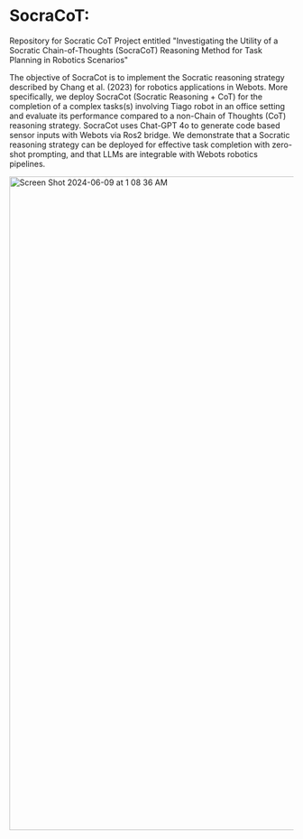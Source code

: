 # SocraCoT:

Repository for Socratic CoT Project entitled "Investigating the Utility of a Socratic Chain-of-Thoughts (SocraCoT) Reasoning Method for Task Planning in Robotics Scenarios"

The objective of SocraCot is to implement the Socratic reasoning strategy described by Chang et al. (2023) for robotics applications in Webots. More specifically, we deploy SocraCot (Socratic Reasoning + CoT) for the completion of a complex tasks(s) involving Tiago robot in an office setting and evaluate its performance compared to a non-Chain of Thoughts (CoT) reasoning strategy. SocraCot uses Chat-GPT 4o to generate code based sensor inputs with Webots via Ros2 bridge. We demonstrate that a Socratic reasoning strategy can be deployed for effective task completion with zero-shot prompting, and that LLMs are integrable with Webots robotics pipelines. 


<img width="1158" alt="Screen Shot 2024-06-09 at 1 08 36 AM" src="https://github.com/CharlesXu1124/Socracot/assets/152748112/04224443-7c71-4c97-aa57-e13ce06aca37">
